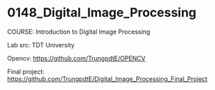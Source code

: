 # 0148_Digital_Image_Processing





COURSE: Introduction to Digital Image Processing

Lab src: TDT University


Opencv: https://github.com/TrungpdtE/OPENCV

Final project: https://github.com/TrungpdtE/Digital_Image_Processing_Final_Project
